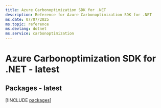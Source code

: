 ```yaml
---
title: Azure Carbonoptimization SDK for .NET
description: Reference for Azure Carbonoptimization SDK for .NET
ms.date: 07/07/2025
ms.topic: reference
ms.devlang: dotnet
ms.service: carbonoptimization
---
```

# Azure Carbonoptimization SDK for .NET - latest
## Packages - latest
[!INCLUDE [packages](carbonoptimization-index.md)]
